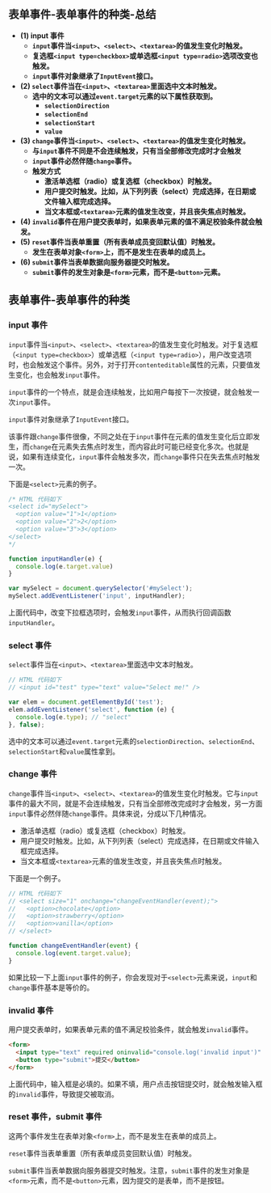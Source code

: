 ## 表单事件-表单事件的种类-总结

- **(1) input 事件**
  - **`input`事件当`<input>`、`<select>`、`<textarea>`的值发生变化时触发。**
  - **复选框`<input type=checkbox>`或单选框`<input type=radio>`选项改变也触发。**
  - **`input`事件对象继承了`InputEvent`接口。**
- **(2) `select`事件当在`<input>`、`<textarea>`里面选中文本时触发。**
  - **选中的文本可以通过`event.target`元素的以下属性获取到。**
    - **`selectionDirection`**
    - **`selectionEnd`**
    - **`selectionStart`**
    - **`value`**
- **(3) `change`事件当`<input>`、`<select>`、`<textarea>`的值发生变化时触发。**
  - **与`input`事件不同是不会连续触发，只有当全部修改完成时才会触发**
  - **`input`事件必然伴随`change`事件。**
  - **触发方式**
    - **激活单选框（radio）或复选框（checkbox）时触发。**
    - **用户提交时触发。比如，从下列列表（select）完成选择，在日期或文件输入框完成选择。**
    - **当文本框或`<textarea>`元素的值发生改变，并且丧失焦点时触发。**
- **(4) `invalid`事件在用户提交表单时，如果表单元素的值不满足校验条件就会触发。**
- **(5) `reset`事件当表单重置（所有表单成员变回默认值）时触发。**
  - **发生在表单对象`<form>`上，而不是发生在表单的成员上。**
- **(6) `submit`事件当表单数据向服务器提交时触发。**
  - **`submit`事件的发生对象是`<form>`元素，而不是`<button>`元素。**

## 表单事件-表单事件的种类

### input 事件

`input`事件当`<input>`、`<select>`、`<textarea>`的值发生变化时触发。对于复选框（`<input type=checkbox>`）或单选框（`<input type=radio>`），用户改变选项时，也会触发这个事件。另外，对于打开`contenteditable`属性的元素，只要值发生变化，也会触发`input`事件。

`input`事件的一个特点，就是会连续触发，比如用户每按下一次按键，就会触发一次`input`事件。

`input`事件对象继承了`InputEvent`接口。

该事件跟`change`事件很像，不同之处在于`input`事件在元素的值发生变化后立即发生，而`change`在元素失去焦点时发生，而内容此时可能已经变化多次。也就是说，如果有连续变化，`input`事件会触发多次，而`change`事件只在失去焦点时触发一次。

下面是`<select>`元素的例子。

```javascript
/* HTML 代码如下
<select id="mySelect">
  <option value="1">1</option>
  <option value="2">2</option>
  <option value="3">3</option>
</select>
*/

function inputHandler(e) {
  console.log(e.target.value)
}

var mySelect = document.querySelector('#mySelect');
mySelect.addEventListener('input', inputHandler);
```

上面代码中，改变下拉框选项时，会触发`input`事件，从而执行回调函数`inputHandler`。

### select 事件

`select`事件当在`<input>`、`<textarea>`里面选中文本时触发。

```javascript
// HTML 代码如下
// <input id="test" type="text" value="Select me!" />

var elem = document.getElementById('test');
elem.addEventListener('select', function (e) {
  console.log(e.type); // "select"
}, false);
```

选中的文本可以通过`event.target`元素的`selectionDirection`、`selectionEnd`、`selectionStart`和`value`属性拿到。

### change 事件

`change`事件当`<input>`、`<select>`、`<textarea>`的值发生变化时触发。它与`input`事件的最大不同，就是不会连续触发，只有当全部修改完成时才会触发，另一方面`input`事件必然伴随`change`事件。具体来说，分成以下几种情况。

- 激活单选框（radio）或复选框（checkbox）时触发。
- 用户提交时触发。比如，从下列列表（select）完成选择，在日期或文件输入框完成选择。
- 当文本框或`<textarea>`元素的值发生改变，并且丧失焦点时触发。

下面是一个例子。

```javascript
// HTML 代码如下
// <select size="1" onchange="changeEventHandler(event);">
//   <option>chocolate</option>
//   <option>strawberry</option>
//   <option>vanilla</option>
// </select>

function changeEventHandler(event) {
  console.log(event.target.value);
}
```

如果比较一下上面`input`事件的例子，你会发现对于`<select>`元素来说，`input`和`change`事件基本是等价的。

### invalid 事件

用户提交表单时，如果表单元素的值不满足校验条件，就会触发`invalid`事件。

```html
<form>
  <input type="text" required oninvalid="console.log('invalid input')" />
  <button type="submit">提交</button>
</form>
```

上面代码中，输入框是必填的。如果不填，用户点击按钮提交时，就会触发输入框的`invalid`事件，导致提交被取消。

### reset 事件，submit 事件

这两个事件发生在表单对象`<form>`上，而不是发生在表单的成员上。

`reset`事件当表单重置（所有表单成员变回默认值）时触发。

`submit`事件当表单数据向服务器提交时触发。注意，`submit`事件的发生对象是`<form>`元素，而不是`<button>`元素，因为提交的是表单，而不是按钮。
